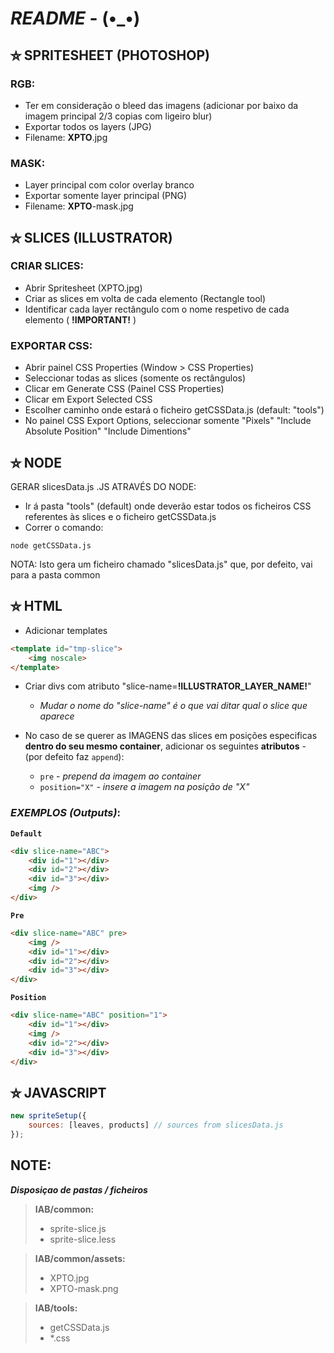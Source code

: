 # **_README_** - (•_•) #


## ⛦ SPRITESHEET (PHOTOSHOP)

### RGB:
- Ter em consideração o bleed das imagens (adicionar por baixo da imagem principal 2/3 copias com ligeiro blur)
- Exportar todos os layers (JPG)
- Filename: **XPTO**.jpg

### MASK:
- Layer principal com color overlay branco
- Exportar somente layer principal (PNG)
- Filename: **XPTO**-mask.jpg

## ⛦ SLICES (ILLUSTRATOR)

### CRIAR SLICES:
- Abrir Spritesheet (XPTO.jpg)
- Criar as slices em volta de cada elemento (Rectangle tool)
- Identificar cada layer rectângulo com o nome respetivo de cada elemento ( **!IMPORTANT!** )

### EXPORTAR CSS:
- Abrir painel CSS Properties (Window > CSS Properties)
- Seleccionar todas as slices (somente os rectângulos)
- Clicar em Generate CSS (Painel CSS Properties)
- Clicar em Export Selected CSS
- Escolher caminho onde estará o ficheiro getCSSData.js (default: "tools")
- No painel CSS Export Options, seleccionar somente
   "Pixels"
   "Include Absolute Position"
   "Include Dimentions"

## ⛦ NODE

GERAR slicesData.js .JS ATRAVÉS DO NODE:
- Ir á pasta "tools" (default) onde deverão estar todos os ficheiros CSS referentes às slices e o ficheiro getCSSData.js
- Correr o comando: 
```
node getCSSData.js
```
NOTA: Isto gera um ficheiro chamado "slicesData.js" que, por defeito, vai para a pasta common

## ⛦ HTML

- Adicionar templates
```html
<template id="tmp-slice">
	<img noscale>
</template>
```
- Criar divs com atributo "slice-name=**!ILLUSTRATOR_LAYER_NAME!**"
	- _Mudar o nome do "slice-name" é o que vai ditar qual o slice que aparece_

- No caso de se querer as IMAGENS das slices em posições especificas **dentro do seu mesmo container**, adicionar os seguintes **atributos** - (por defeito faz `append`):
	- `pre` - _prepend da imagem ao container_
	- `position="X"` - _insere a imagem na posição de "X"_

### **_EXEMPLOS (Outputs)_**:

**`Default`**
```html
<div slice-name="ABC">
	<div id="1"></div>
	<div id="2"></div>
	<div id="3"></div>
	<img />
</div>
```

**`Pre`**
```html
<div slice-name="ABC" pre>
	<img />
	<div id="1"></div>
	<div id="2"></div>
	<div id="3"></div>
</div>
```

**`Position`**
```html
<div slice-name="ABC" position="1">
	<div id="1"></div>
	<img />
	<div id="2"></div>
	<div id="3"></div>
</div>
```

## ⛦ JAVASCRIPT

```javascript
new spriteSetup({
	sources: [leaves, products] // sources from slicesData.js
});
```

## **NOTE:**
**_Disposiçao de pastas / ficheiros_**

> **IAB/common:**
> - sprite-slice.js
> - sprite-slice.less

> **IAB/common/assets:**
> - XPTO.jpg
> - XPTO-mask.png

> **IAB/tools:**
> - getCSSData.js
> - *.css